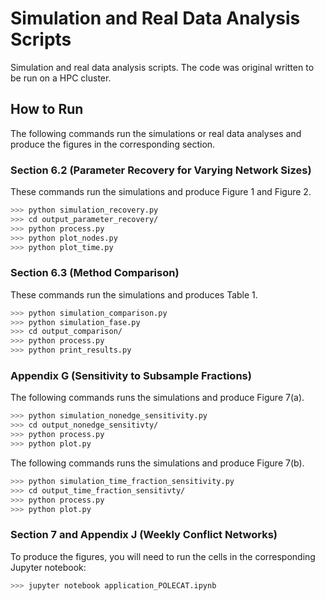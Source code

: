 # Simulation and Real Data Analysis Scripts

Simulation and real data analysis scripts. The code was original written to be run on a HPC cluster. 

## How to Run

The following commands run the simulations or real data analyses and produce the figures in the corresponding section.

### Section 6.2 (Parameter Recovery for Varying Network Sizes)

These commands run the simulations and produce Figure 1 and Figure 2.

```bash
>>> python simulation_recovery.py
>>> cd output_parameter_recovery/
>>> python process.py
>>> python plot_nodes.py
>>> python plot_time.py
```

### Section 6.3 (Method Comparison)

These commands run the simulations and produces Table 1.

```bash
>>> python simulation_comparison.py
>>> python simulation_fase.py
>>> cd output_comparison/
>>> python process.py
>>> python print_results.py
```

### Appendix G (Sensitivity to Subsample Fractions)

The following commands runs the simulations and produce Figure 7(a).

```bash
>>> python simulation_nonedge_sensitivity.py
>>> cd output_nonedge_sensitivty/
>>> python process.py
>>> python plot.py
```

The following commands runs the simulations and produce Figure 7(b).

```bash
>>> python simulation_time_fraction_sensitivity.py
>>> cd output_time_fraction_sensitivty/
>>> python process.py
>>> python plot.py
```

### Section 7 and Appendix J (Weekly Conflict Networks)

To produce the figures, you will need to run the cells in the corresponding Jupyter notebook:

```bash
>>> jupyter notebook application_POLECAT.ipynb
```
